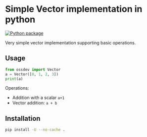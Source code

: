 # Simple Vector implementation in python 

[![Python package](https://github.com/xsebek/open-source-development-course-hw02-1/actions/workflows/test.yaml/badge.svg)](https://github.com/xsebek/open-source-development-course-hw02-1/actions/workflows/test.yaml)

Very simple vector implementation supporting basic operations.

## Usage

```python
from ossdev import Vector
a = Vector([0, 1, 2, 3])
print(a)
```

Operations:
- Addition with a scalar `a+1`
- Vector addition: `a + b`

## Installation

```bash
pip install -U --no-cache . 
```
